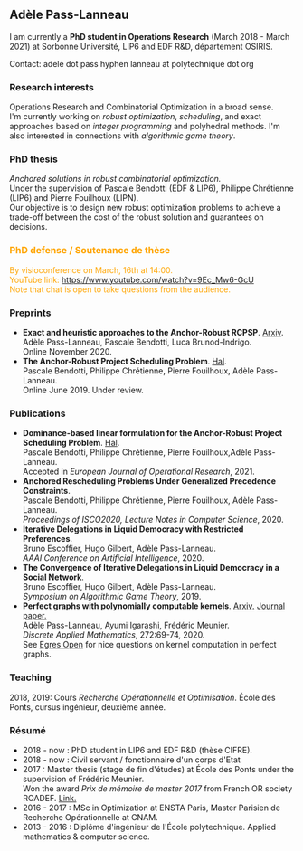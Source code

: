 ## Adèle Pass-Lanneau

I am currently a **PhD student in Operations Research** (March 2018 - March 2021) at Sorbonne Université, LIP6 and EDF R&D, département OSIRIS.

Contact: adele dot pass hyphen lanneau at polytechnique dot org



### Research interests
Operations Research and Combinatorial Optimization in a broad sense.  
I'm currently working on *robust optimization*, *scheduling*, and exact approaches based on *integer programming* and polyhedral methods. I'm also interested in connections with *algorithmic game theory*.

### PhD thesis
_Anchored solutions in robust combinatorial optimization._  
Under the supervision of Pascale Bendotti (EDF & LIP6), Philippe Chrétienne (LIP6) and Pierre Fouilhoux (LIPN).  
Our objective is to design new robust optimization problems to achieve a trade-off between the cost of the robust solution and guarantees on decisions.

### <span style="color:orange"> PhD defense / Soutenance de thèse </span>  
<span style="color:orange"> By visioconference on March, 16th at 14:00.  
YouTube link: <https://www.youtube.com/watch?v=9Ec_Mw6-GcU>   
Note that chat is open to take questions from the audience.  
</span>


### Preprints
- **Exact and heuristic approaches to the Anchor-Robust RCPSP**. [Arxiv](https://arxiv.org/abs/2011.02020).  
Adèle Pass-Lanneau, Pascale Bendotti, Luca Brunod-Indrigo.  
Online November 2020.  
- **The Anchor-Robust Project Scheduling Problem**. [Hal](https://hal.archives-ouvertes.fr/hal-02144834v1).   
Pascale Bendotti, Philippe Chrétienne, Pierre Fouilhoux, Adèle Pass-Lanneau.   
Online June 2019. Under review.  


### Publications

- **Dominance-based linear formulation for the Anchor-Robust Project Scheduling Problem**. [Hal](https://hal.inria.fr/hal-02938158/).  
Pascale Bendotti, Philippe Chrétienne, Pierre Fouilhoux,Adèle Pass-Lanneau.  
Accepted in _European Journal of Operational Research_, 2021.
- **Anchored Rescheduling Problems Under Generalized Precedence Constraints**.  
Pascale Bendotti, Philippe Chrétienne, Pierre Fouilhoux, Adèle Pass-Lanneau.   
_Proceedings of ISCO2020, Lecture Notes in Computer Science_, 2020.  
- **Iterative Delegations in Liquid Democracy with Restricted Preferences**.  
Bruno Escoffier, Hugo Gilbert, Adèle Pass-Lanneau.  
_AAAI Conference on Artificial Intelligence_, 2020.  
- **The Convergence of Iterative Delegations in Liquid Democracy in a Social Network**.  
Bruno Escoffier, Hugo Gilbert, Adèle Pass-Lanneau.  
_Symposium on Algorithmic Game Theory_, 2019. 
- **Perfect graphs with polynomially computable kernels**. [Arxiv.](https://arxiv.org/abs/1801.02253) [Journal paper.](https://www.sciencedirect.com/science/article/abs/pii/S0166218X18305067)  
Adèle Pass-Lanneau, Ayumi Igarashi, Frédéric Meunier.  
_Discrete Applied Mathematics_, 272:69-74, 2020.  
See [Egres Open](http://lemon.cs.elte.hu/egres/open/Finding_kernels_in_special_digraphs) for nice questions on kernel computation in perfect graphs.  



### Teaching

2018, 2019: Cours _Recherche Opérationnelle et Optimisation_. École des Ponts, cursus ingénieur, deuxième année.

### Résumé
- 2018 - now : PhD student in LIP6 and EDF R&D (thèse CIFRE).
- 2018 - now : Civil servant / fonctionnaire d'un corps d'Etat
- 2017 : Master thesis (stage de fin d'études) at École des Ponts under the supervision of Frédéric Meunier.  
Won the award *Prix de mémoire de master 2017* from French OR society ROADEF. [Link.](https://www.roadef.org/roadef-prix-etudiant-master)
- 2016 - 2017 : MSc in Optimization at ENSTA Paris, Master Parisien de Recherche Opérationnelle at CNAM.
- 2013 - 2016 : Diplôme d'ingénieur de l'École polytechnique. Applied mathematics & computer science.


